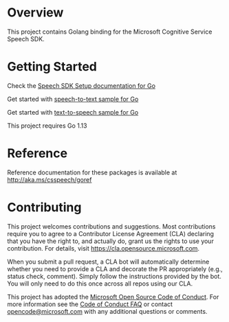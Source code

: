# Overview

This project contains Golang binding for the Microsoft Cognitive Service Speech SDK.

# Getting Started

Check the [Speech SDK Setup documentation for Go](https://docs.microsoft.com/azure/cognitive-services/speech-service/quickstarts/setup-platform?tabs=dotnet%2Cwindows%2Cjre%2Cbrowser&pivots=programming-language-go)

Get started with [speech-to-text sample for Go](https://docs.microsoft.com/azure/cognitive-services/speech-service/get-started-speech-to-text?tabs=windowsinstall&pivots=programming-language-go)

Get started with [text-to-speech sample for Go](https://docs.microsoft.com/azure/cognitive-services/speech-service/get-started-text-to-speech?tabs=script%2Cwindowsinstall&pivots=programming-language-go)

This project requires Go 1.13

# Reference

Reference documentation for these packages is available at http://aka.ms/csspeech/goref

# Contributing

This project welcomes contributions and suggestions.  Most contributions require you to agree to a
Contributor License Agreement (CLA) declaring that you have the right to, and actually do, grant us
the rights to use your contribution. For details, visit https://cla.opensource.microsoft.com.

When you submit a pull request, a CLA bot will automatically determine whether you need to provide
a CLA and decorate the PR appropriately (e.g., status check, comment). Simply follow the instructions
provided by the bot. You will only need to do this once across all repos using our CLA.

This project has adopted the [Microsoft Open Source Code of Conduct](https://opensource.microsoft.com/codeofconduct/).
For more information see the [Code of Conduct FAQ](https://opensource.microsoft.com/codeofconduct/faq/) or
contact [opencode@microsoft.com](mailto:opencode@microsoft.com) with any additional questions or comments.
